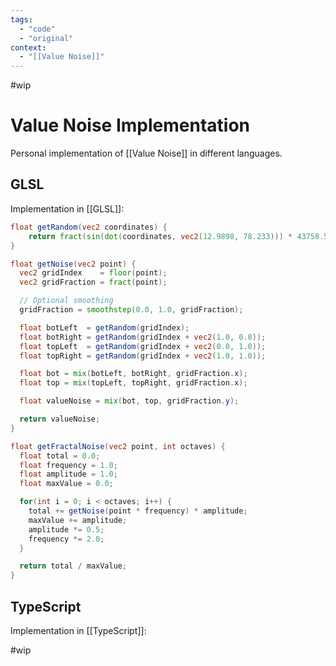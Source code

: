 ```yaml
---
tags:
  - "code"
  - "original"
context:
  - "[[Value Noise]]"
---
```


#wip

# Value Noise Implementation

Personal implementation of [[Value Noise]] in different languages.

## GLSL

Implementation in [[GLSL]]:

```glsl
float getRandom(vec2 coordinates) {
    return fract(sin(dot(coordinates, vec2(12.9898, 78.233))) * 43758.5453);
}

float getNoise(vec2 point) {
  vec2 gridIndex    = floor(point);
  vec2 gridFraction = fract(point);

  // Optional smoothing
  gridFraction = smoothstep(0.0, 1.0, gridFraction);

  float botLeft  = getRandom(gridIndex);
  float botRight = getRandom(gridIndex + vec2(1.0, 0.0));
  float topLeft  = getRandom(gridIndex + vec2(0.0, 1.0));
  float topRight = getRandom(gridIndex + vec2(1.0, 1.0));

  float bot = mix(botLeft, botRight, gridFraction.x);
  float top = mix(topLeft, topRight, gridFraction.x);

  float valueNoise = mix(bot, top, gridFraction.y);

  return valueNoise;
}

float getFractalNoise(vec2 point, int octaves) {
  float total = 0.0;
  float frequency = 1.0;
  float amplitude = 1.0;
  float maxValue = 0.0;

  for(int i = 0; i < octaves; i++) {
    total += getNoise(point * frequency) * amplitude;
    maxValue += amplitude;
    amplitude *= 0.5;
    frequency *= 2.0;
  }

  return total / maxValue;
}
```

## TypeScript

Implementation in [[TypeScript]]:

#wip

```typescript
